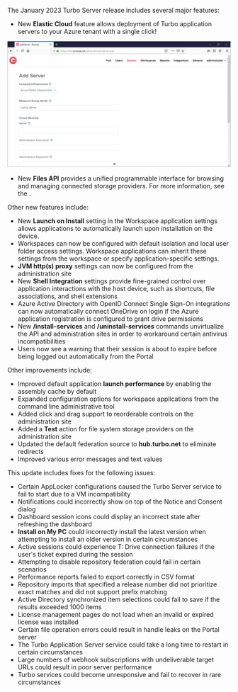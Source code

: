 The January 2023 Turbo Server release includes several major features:

- New **Elastic Cloud** feature allows deployment of Turbo application servers to your Azure tenant with a single click!

![Add Server](/images/add-server.png)
- New **Files API** provides a unified programmable interface for browsing and managing connected storage providers. For more information, see the .

Other new features include:

- New **Launch on Install** setting in the Workspace application settings allows applications to automatically launch upon installation on the device.
- Workspaces can now be configured with default isolation and local user folder access settings. Workspace applications can inherit these settings from the workspace or specify application-specific settings.
- **JVM http(s) proxy** settings can now be configured from the administration site
- New **Shell Integration** settings provide fine-grained control over application interactions with the host device, such as shortcuts, file associations, and shell extensions
- Azure Active Directory with OpenID Connect Single Sign-On integrations can now automatically connect OneDrive on login if the Azure application registration is configured to grant drive permissions
- New **/install-services** and **/uninstall-services** commands unvirtualize the API and administration sites in order to workaround certain antivirus incompatibilities
- Users now see a warning that their session is about to expire before being logged out automatically from the Portal

Other improvements include:

- Improved default application **launch performance** by enabling the assembly cache by default
- Expanded configuration options for workspace applications from the command line administrative tool
- Added click and drag support to reorderable controls on the administration site
- Added a **Test** action for file system storage providers on the administration site
- Updated the default federation source to **hub.turbo.net** to eliminate redirects
- Improved various error messages and text values

This update includes fixes for the following issues:

- Certain AppLocker configurations caused the Turbo Server service to fail to start due to a VM incompatibility
- Notifications could incorrectly show on top of the Notice and Consent dialog
- Dashboard session icons could display an incorrect state after refreshing the dashboard
- **Install on My PC** could incorrectly install the latest version when attempting to install an older version in certain circumstances
- Active sessions could experience T: Drive connection failures if the user's ticket expired during the session
- Attempting to disable repository federation could fail in certain scenarios
- Performance reports failed to export correctly in CSV format
- Repository imports that specified a release number did not prioritize exact matches and did not support prefix matching
- Active Directory synchronized item selections could fail to save if the results exceeded 1000 items
- License management pages do not load when an invalid or expired license was installed
- Certain file operation errors could result in handle leaks on the Portal server
- The Turbo Application Server service could take a long time to restart in certain circumstances
- Large numbers of webhook subscriptions with undeliverable target URLs could result in poor server performance
- Turbo services could become unresponsive and fail to recover in rare circumstances



